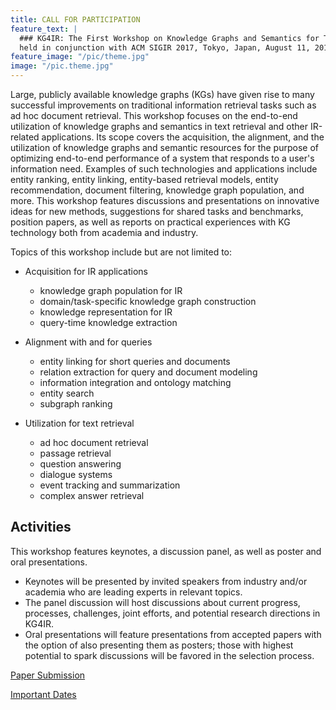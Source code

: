 ```yaml
---
title: CALL FOR PARTICIPATION
feature_text: | 
  ### KG4IR: The First Workshop on Knowledge Graphs and Semantics for Text Retrieval and Analysis 
  held in conjunction with ACM SIGIR 2017, Tokyo, Japan, August 11, 2017
feature_image: "/pic/theme.jpg"
image: "/pic.theme.jpg"
---
```



Large, publicly available knowledge graphs (KGs) have given rise to many successful improvements on traditional information retrieval tasks such as ad hoc document retrieval. This workshop focuses on the end-to-end utilization of knowledge graphs and semantics in text retrieval and other IR-related applications. Its scope covers the acquisition, the alignment, and the utilization of knowledge graphs and semantic resources for the purpose of optimizing end-to-end performance of a system that responds to a user's information need. Examples of such technologies and applications include entity ranking, entity linking, entity-based retrieval models, entity recommendation, document filtering, knowledge graph population, and more. This workshop features discussions and presentations on innovative ideas for new methods, suggestions for shared tasks and benchmarks, position papers, as well as reports on practical experiences with KG technology both from academia and industry.

Topics of this workshop include but are not limited to:

* Acquisition for IR applications
  - knowledge graph population for IR
  - domain/task-specific knowledge graph construction
  - knowledge representation for IR
  - query-time knowledge extraction

* Alignment with and for queries
  - entity linking for short queries and documents
  - relation extraction for query and document modeling
  - information integration and ontology matching
  - entity search
  - subgraph ranking

* Utilization for text retrieval
  - ad hoc document retrieval 
  - passage retrieval 
  - question answering
  - dialogue systems
  - event tracking and summarization
  - complex answer retrieval


Activities
---------------


This workshop features keynotes, a discussion panel, as well as poster and oral presentations.

* Keynotes will be presented by invited speakers from industry and/or academia who are leading experts in relevant topics.
* The panel discussion will host discussions about current progress, processes, challenges, joint efforts, and potential research directions in KG4IR.
* Oral presentations will feature presentations from accepted papers with the option of also presenting them as posters; those with highest potential to spark discussions will be favored in the selection process.


[Paper Submission](submission)

[Important Dates](dates)

